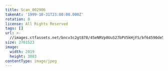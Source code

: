 ```yaml
---
title: Scan_002906
takenAt: '1999-10-31T23:00:00.000Z'
rotation: 0
license: All Rights Reserved
tags: []
url: >-
  //images.ctfassets.net/bncv3c2gt878/45eNRVp0UuS27bPV5kHjFS/bf64590de57c1e177275d0a673c82df6/scan_002906_14668480806_o
size: 2701523
image:
  width: 2019
  height: 3003
contentType: image/jpeg
---
```


